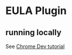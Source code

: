 # EULA Plugin

## running locally
See [Chrome Dev tutorial](https://developer.chrome.com/docs/extensions/get-started/tutorial/hello-world#load-unpacked)
